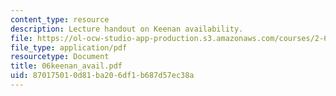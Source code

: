 ```yaml
---
content_type: resource
description: Lecture handout on Keenan availability.
file: https://ol-ocw-studio-app-production.s3.amazonaws.com/courses/2-611-marine-power-and-propulsion-fall-2006/870175010d81ba206df1b687d57ec38a_06keenan_avail.pdf
file_type: application/pdf
resourcetype: Document
title: 06keenan_avail.pdf
uid: 87017501-0d81-ba20-6df1-b687d57ec38a
---
```

